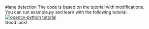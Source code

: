 #lane detection
The code is based on the tutorial with modifications.  
You can run example.py and learn with the following tutorial.
[![opencv-python tutorial](http://img.youtube.com/vi/eLTLtUVuuy4/0.jpg)](https://www.youtube.com/watch?v=eLTLtUVuuy4)  
Good luck!